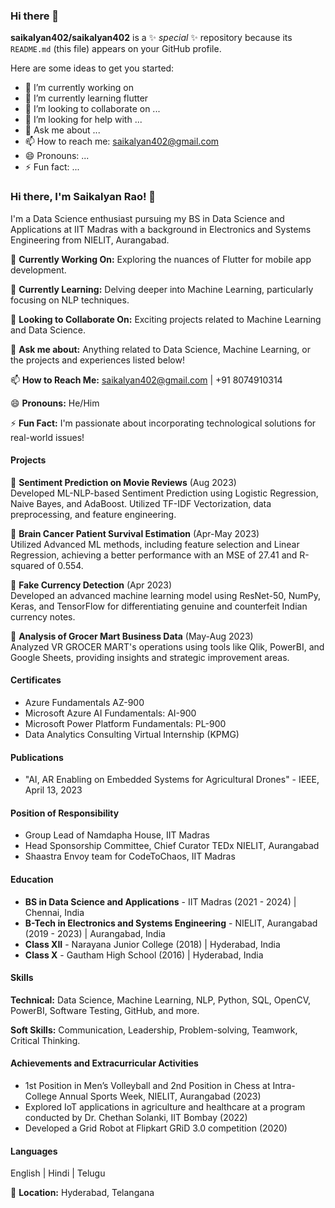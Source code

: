 ### Hi there 👋

**saikalyan402/saikalyan402** is a ✨ _special_ ✨ repository because its `README.md` (this file) appears on your GitHub profile.

Here are some ideas to get you started:

- 🔭 I’m currently working on 
- 🌱 I’m currently learning flutter
- 👯 I’m looking to collaborate on ...
- 🤔 I’m looking for help with ...
- 💬 Ask me about ...
- 📫 How to reach me: saikalyan402@gmail.com
- 😄 Pronouns: ...
- ⚡ Fun fact: ...

### Hi there, I'm Saikalyan Rao! 👋

I'm a Data Science enthusiast pursuing my BS in Data Science and Applications at IIT Madras with a background in Electronics and Systems Engineering from NIELIT, Aurangabad.

🔭 **Currently Working On:** Exploring the nuances of Flutter for mobile app development.

🌱 **Currently Learning:** Delving deeper into Machine Learning, particularly focusing on NLP techniques.

👯 **Looking to Collaborate On:** Exciting projects related to Machine Learning and Data Science.

💬 **Ask me about:** Anything related to Data Science, Machine Learning, or the projects and experiences listed below!

📫 **How to Reach Me:** saikalyan402@gmail.com | +91 8074910314

😄 **Pronouns:** He/Him

⚡ **Fun Fact:** I'm passionate about incorporating technological solutions for real-world issues!

#### Projects

🌟 **Sentiment Prediction on Movie Reviews** (Aug 2023)  
Developed ML-NLP-based Sentiment Prediction using Logistic Regression, Naive Bayes, and AdaBoost. Utilized TF-IDF Vectorization, data preprocessing, and feature engineering.

🌟 **Brain Cancer Patient Survival Estimation** (Apr-May 2023)  
Utilized Advanced ML methods, including feature selection and Linear Regression, achieving a better performance with an MSE of 27.41 and R-squared of 0.554.

🌟 **Fake Currency Detection** (Apr 2023)  
Developed an advanced machine learning model using ResNet-50, NumPy, Keras, and TensorFlow for differentiating genuine and counterfeit Indian currency notes.

🌟 **Analysis of Grocer Mart Business Data** (May-Aug 2023)  
Analyzed VR GROCER MART's operations using tools like Qlik, PowerBI, and Google Sheets, providing insights and strategic improvement areas.

#### Certificates

- Azure Fundamentals AZ-900
- Microsoft Azure AI Fundamentals: AI-900
- Microsoft Power Platform Fundamentals: PL-900
- Data Analytics Consulting Virtual Internship (KPMG)

#### Publications

- "AI, AR Enabling on Embedded Systems for Agricultural Drones" - IEEE, April 13, 2023

#### Position of Responsibility

- Group Lead of Namdapha House, IIT Madras
- Head Sponsorship Committee, Chief Curator TEDx NIELIT, Aurangabad
- Shaastra Envoy team for CodeToChaos, IIT Madras

#### Education

- **BS in Data Science and Applications** - IIT Madras (2021 - 2024) | Chennai, India
- **B-Tech in Electronics and Systems Engineering** - NIELIT, Aurangabad (2019 - 2023) | Aurangabad, India
- **Class XII** - Narayana Junior College (2018) | Hyderabad, India
- **Class X** - Gautham High School (2016) | Hyderabad, India

#### Skills

**Technical:** Data Science, Machine Learning, NLP, Python, SQL, OpenCV, PowerBI, Software Testing, GitHub, and more.

**Soft Skills:** Communication, Leadership, Problem-solving, Teamwork, Critical Thinking.

#### Achievements and Extracurricular Activities

- 1st Position in Men’s Volleyball and 2nd Position in Chess at Intra-College Annual Sports Week, NIELIT, Aurangabad (2023)
- Explored IoT applications in agriculture and healthcare at a program conducted by Dr. Chethan Solanki, IIT Bombay (2022)
- Developed a Grid Robot at Flipkart GRiD 3.0 competition (2020)

#### Languages

English | Hindi | Telugu

📍 **Location:** Hyderabad, Telangana
